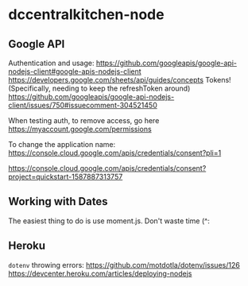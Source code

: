 # dccentralkitchen-node

## Google API

Authentication and usage: https://github.com/googleapis/google-api-nodejs-client#google-apis-nodejs-client
https://developers.google.com/sheets/api/guides/concepts
Tokens! (Specifically, needing to keep the refreshToken around) https://github.com/googleapis/google-api-nodejs-client/issues/750#issuecomment-304521450

When testing auth, to remove access, go here https://myaccount.google.com/permissions

To change the application name: https://console.cloud.google.com/apis/credentials/consent?pli=1

https://console.cloud.google.com/apis/credentials/consent?project=quickstart-1587887313757

## Working with Dates

The easiest thing to do is use moment.js. Don't waste time (^:

## Heroku

`dotenv` throwing errors: https://github.com/motdotla/dotenv/issues/126
https://devcenter.heroku.com/articles/deploying-nodejs
